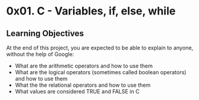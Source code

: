 # 0x01. C - Variables, if, else, while
## Learning Objectives
At the end of this project, you are expected to be able to explain to anyone, without the help of Google:

* What are the arithmetic operators and how to use them
* What are the logical operators (sometimes called boolean operators) and how to use them
* What the the relational operators and how to use them
* What values are considered TRUE and FALSE in C
